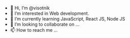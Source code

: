 - 👋 Hi, I’m @visotnik
- 👀 I’m interested in Web development.
- 🌱 I’m currently learning JavaScript, React JS, Node JS
- 💞️ I’m looking to collaborate on ...
- 📫 How to reach me ...

<!---
visotnik/visotnik is a ✨ special ✨ repository because its `README.md` (this file) appears on your GitHub profile.
You can click the Preview link to take a look at your changes.
--->

